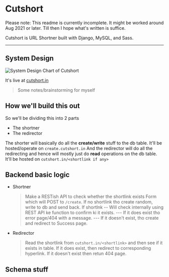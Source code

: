 # Cutshort

Please note: This readme is currently incomplete. It might be worked around Aug 2021 or later. Till then I hope what's written is suffice.

Cutshort is URL Shortner built with Django, MySQL, and Sass.

---

## System Design

![System Design Chart of Cutshort](https://imgur.com/a/yvcvFkY "System Design Diagram")

It's live at [cutshort.in](https://cutshort.in)

> Some notes/brainstorming for myself

## How we'll build this out

So we'll be dividing this into 2 parts

- The shortner
- The redirector

The shorter will basically do all the **create/write** stuff to the db table. It'll be hosted/operate on `create.cutshort.in`
And the redirector will do all the redirecting and hence will mostly just do **read** operations on the db table. It'll be hosted on `cutshort.in/<shortlink if any>`

## Backend basic logic

- Shortner

  > Make a RESTish API to check whether the shortlink exists
  > Form which will POST to `/create`.
  > If no shortlink tho create random, write to db and send back.
  > If shortlnk
  > -- Will check internally using REST API ke function to confirm ki it exists.
  > --- If it does exist tho error page/404 with a message.
  > --- If it doesn't exist, tho create and redirect to Success page.

- Redirector
  > Read the shortlink from `cutshort.in/<shortlink>` and then see if it exists in table. If it does exist, then redirect to corresponding hyperlink. If it doesn't exist then retun 404 page.

## Schema stuff
